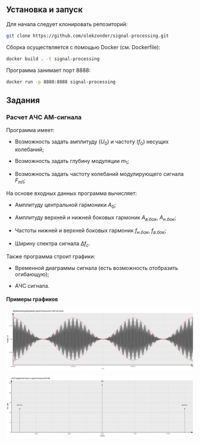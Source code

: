 ## Установка и запуск

Для начала следует клонировать репозиторий:

```bash
git clone https://github.com/olekzonder/signal-processing.git
```

Сборка осуществляется с помощью Docker (см. Dockerfile):

```bash
docker build . -t signal-processing
```
Программа занимает порт 8888:

```bash
docker run -p 8888:8888 signal-processing
```
## Задания

### Расчет АЧС АМ-сигнала

Программа имеет:

- Возможность задать амплитуду ($U_{0}$) и частоту ($f_{0}$) несущих колебаний;

- Возможность задать глубину модуляции $m_{1}$;

- Возможность задать частоту колебаний модулирующего сигнала $F_{m1}$;

На основе входных данных программа вычисляет:

- Амплитуду центральной гармоники $A_0$;

- Амплитуду верхней и нижней боковых гармоник $A_{в.бок}$, $A_{н.бок}$;

- Частоты нижней и верхней боковых гармоник $f_{н.бок}$, $f_{в.бок}$;

- Ширину спектра сигнала $\Delta f_{c}$.

Также программа строит графики:

- Временной диаграммы сигнала (есть возможность отобразить огибающую);

- АЧС сигнала.

#### Примеры графиков

![](img/img.png)

![](img/img2.png)
